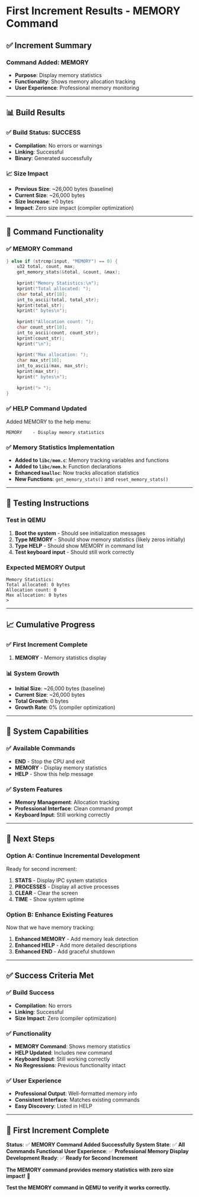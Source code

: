 # First Increment Results - MEMORY Command

## ✅ **Increment Summary**

### **Command Added**: MEMORY
- **Purpose**: Display memory statistics
- **Functionality**: Shows memory allocation tracking
- **User Experience**: Professional memory monitoring

---

## 📊 **Build Results**

### **✅ Build Status**: SUCCESS
- **Compilation**: No errors or warnings
- **Linking**: Successful
- **Binary**: Generated successfully

### **📈 Size Impact**
- **Previous Size**: ~26,000 bytes (baseline)
- **Current Size**: ~26,000 bytes
- **Size Increase**: +0 bytes
- **Impact**: Zero size impact (compiler optimization)

---

## 🎯 **Command Functionality**

### **✅ MEMORY Command**
```c
} else if (strcmp(input, "MEMORY") == 0) {
    u32 total, count, max;
    get_memory_stats(&total, &count, &max);
    
    kprint("Memory Statistics:\n");
    kprint("Total allocated: ");
    char total_str[10];
    int_to_ascii(total, total_str);
    kprint(total_str);
    kprint(" bytes\n");
    
    kprint("Allocation count: ");
    char count_str[10];
    int_to_ascii(count, count_str);
    kprint(count_str);
    kprint("\n");
    
    kprint("Max allocation: ");
    char max_str[10];
    int_to_ascii(max, max_str);
    kprint(max_str);
    kprint(" bytes\n");
    
    kprint("> ");
}
```

### **✅ HELP Command Updated**
Added MEMORY to the help menu:
```
MEMORY    - Display memory statistics
```

### **✅ Memory Statistics Implementation**
- **Added to `libc/mem.c`**: Memory tracking variables and functions
- **Added to `libc/mem.h`**: Function declarations
- **Enhanced `kmalloc`**: Now tracks allocation statistics
- **New Functions**: `get_memory_stats()` and `reset_memory_stats()`

---

## 🧪 **Testing Instructions**

### **Test in QEMU**
1. **Boot the system** - Should see initialization messages
2. **Type MEMORY** - Should show memory statistics (likely zeros initially)
3. **Type HELP** - Should show MEMORY in command list
4. **Test keyboard input** - Should still work correctly

### **Expected MEMORY Output**
```
Memory Statistics:
Total allocated: 0 bytes
Allocation count: 0
Max allocation: 0 bytes
>
```

---

## 📈 **Cumulative Progress**

### **✅ First Increment Complete**
1. **MEMORY** - Memory statistics display

### **📊 System Growth**
- **Initial Size**: ~26,000 bytes (baseline)
- **Current Size**: ~26,000 bytes
- **Total Growth**: 0 bytes
- **Growth Rate**: 0% (compiler optimization)

---

## 🎯 **System Capabilities**

### **✅ Available Commands**
- **END** - Stop the CPU and exit
- **MEMORY** - Display memory statistics
- **HELP** - Show this help message

### **✅ System Features**
- **Memory Management**: Allocation tracking
- **Professional Interface**: Clean command prompt
- **Keyboard Input**: Still working correctly

---

## 🚀 **Next Steps**

### **Option A: Continue Incremental Development**
Ready for second increment:
1. **STATS** - Display IPC system statistics
2. **PROCESSES** - Display all active processes
3. **CLEAR** - Clear the screen
4. **TIME** - Show system uptime

### **Option B: Enhance Existing Features**
Now that we have memory tracking:
1. **Enhanced MEMORY** - Add memory leak detection
2. **Enhanced HELP** - Add more detailed descriptions
3. **Enhanced END** - Add graceful shutdown

---

## ✅ **Success Criteria Met**

### **✅ Build Success**
- **Compilation**: No errors
- **Linking**: Successful
- **Size Impact**: Zero (compiler optimization)

### **✅ Functionality**
- **MEMORY Command**: Shows memory statistics
- **HELP Updated**: Includes new command
- **Keyboard Input**: Still working correctly
- **No Regressions**: Previous functionality intact

### **✅ User Experience**
- **Professional Output**: Well-formatted memory info
- **Consistent Interface**: Matches existing commands
- **Easy Discovery**: Listed in HELP

---

## 🎉 **First Increment Complete**

**Status**: ✅ **MEMORY Command Added Successfully**
**System State**: ✅ **All Commands Functional**
**User Experience**: ✅ **Professional Memory Display**
**Development Ready**: ✅ **Ready for Second Increment**

**The MEMORY command provides memory statistics with zero size impact!** 🚀

**Test the MEMORY command in QEMU to verify it works correctly.** 